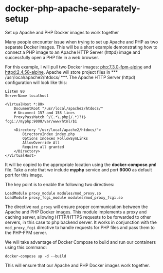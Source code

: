 # docker-php-apache-separately-setup
Set up Apache and PHP Docker images to work together

Many people encounter issue when trying to set up Apache and PHP as two separate Docker images. This will be a short example demonstrating how to connect a PHP image to an Apache HTTP Server (httpd) image and successfully open a PHP file in a web browser.

For this example, I will pull two Docker images: [php:7.3.0-fpm-alpine](https://hub.docker.com/_/php) and [httpd:2.4.58-alpine](https://hub.docker.com/_/httpd).
Apache will store project files in *** /usr/local/apache2/htdocs/ ***.
The Apache HTTP Server (httpd) configuration will look like this:

```
Listen 80
ServerName localhost

<VirtualHost *:80>
    DocumentRoot "/usr/local/apache2/htdocs/"
    # Uncoment 157 and 158 lines  
    ProxyPassMatch ^/(.*\.php(/.*)?)$ fcgi://myphp:9000/var/www/html/$1
    
    <Directory "/usr/local/apache2/htdocs/">
        DirectoryIndex index.php
        Options Indexes FollowSymLinks
        AllowOverride All
        Require all granted
    </Directory>
</VirtualHost>
```
It will be copied to the appropriate location using the **docker-compose.yml** file. Take a note that we include **myphp** service and port **9000** as default port for this image.


The key point is to enable the following two directives:

```
LoadModule proxy_module modules/mod_proxy.so 
LoadModule proxy_fcgi_module modules/mod_proxy_fcgi.so
```
The directive `mod_proxy`  will ensure proper communication between the Apache and PHP Docker images. This module implements a proxy and caching server, allowing HTTP/HTTPS requests to be forwarded to other servers, in this case to php backend server. It works in conjunction with the `mod_proxy_fcgi` directive to handle requests for PHP files and pass them to the PHP-FPM server.


We will take advantage of Docker Compose to build and run our containers using this command:

`docker-compose up -d --build`

This will ensure that our Apache and PHP Docker images work together.
